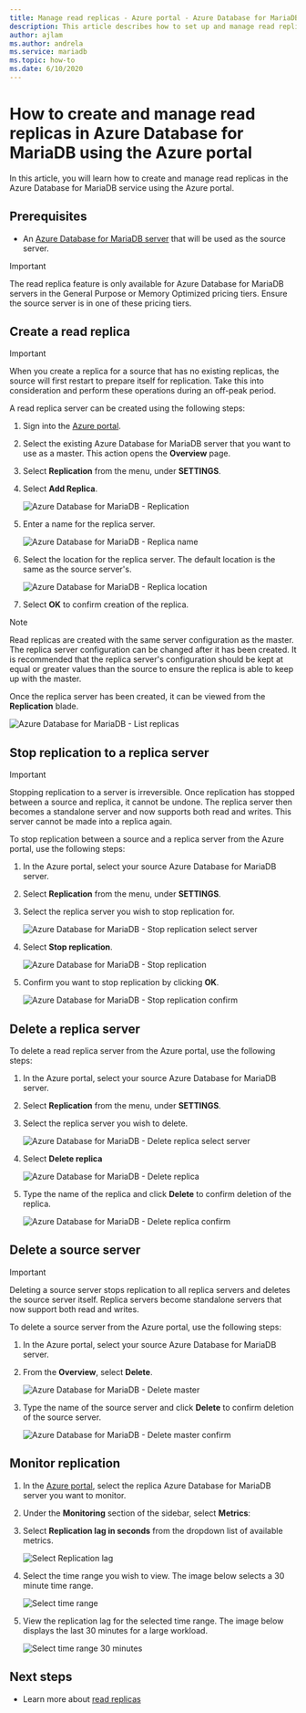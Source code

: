 ```yaml
---
title: Manage read replicas - Azure portal - Azure Database for MariaDB
description: This article describes how to set up and manage read replicas in Azure Database for MariaDB using the portal
author: ajlam
ms.author: andrela
ms.service: mariadb
ms.topic: how-to
ms.date: 6/10/2020
---
```


# How to create and manage read replicas in Azure Database for MariaDB using the Azure portal

In this article, you will learn how to create and manage read replicas in the Azure Database for MariaDB service using the Azure portal.

## Prerequisites

- An [Azure Database for MariaDB server](quickstart-create-mariadb-server-database-using-azure-portal.md) that will be used as the source server.

> [!IMPORTANT]
> The read replica feature is only available for Azure Database for MariaDB servers in the General Purpose or Memory Optimized pricing tiers. Ensure the source server is in one of these pricing tiers.

## Create a read replica

> [!IMPORTANT]
> When you create a replica for a source that has no existing replicas, the source will first restart to prepare itself for replication. Take this into consideration and perform these operations during an off-peak period.

A read replica server can be created using the following steps:

1. Sign into the [Azure portal](https://portal.azure.com/).

2. Select the existing Azure Database for MariaDB server that you want to use as a master. This action opens the **Overview** page.

3. Select **Replication** from the menu, under **SETTINGS**.

4. Select **Add Replica**.

   ![Azure Database for MariaDB - Replication](./media/howto-read-replica-portal/add-replica.png)

5. Enter a name for the replica server.

    ![Azure Database for MariaDB - Replica name](./media/howto-read-replica-portal/replica-name.png)

6. Select the location for the replica server. The default location is the same as the source server's.

    ![Azure Database for MariaDB - Replica location](./media/howto-read-replica-portal/replica-location.png)

7. Select **OK** to confirm creation of the replica.

> [!NOTE]
> Read replicas are created with the same server configuration as the master. The replica server configuration can be changed after it has been created. It is recommended that the replica server's configuration should be kept at equal or greater values than the source to ensure the replica is able to keep up with the master.

Once the replica server has been created, it can be viewed from the **Replication** blade.

   ![Azure Database for MariaDB - List replicas](./media/howto-read-replica-portal/list-replica.png)

## Stop replication to a replica server

> [!IMPORTANT]
> Stopping replication to a server is irreversible. Once replication has stopped between a source and replica, it cannot be undone. The replica server then becomes a standalone server and now supports both read and writes. This server cannot be made into a replica again.

To stop replication between a source and a replica server from the Azure portal, use the following steps:

1. In the Azure portal, select your source Azure Database for MariaDB server. 

2. Select **Replication** from the menu, under **SETTINGS**.

3. Select the replica server you wish to stop replication for.

   ![Azure Database for MariaDB - Stop replication select server](./media/howto-read-replica-portal/stop-replication-select.png)

4. Select **Stop replication**.

   ![Azure Database for MariaDB - Stop replication](./media/howto-read-replica-portal/stop-replication.png)

5. Confirm you want to stop replication by clicking **OK**.

   ![Azure Database for MariaDB - Stop replication confirm](./media/howto-read-replica-portal/stop-replication-confirm.png)

## Delete a replica server

To delete a read replica server from the Azure portal, use the following steps:

1. In the Azure portal, select your source Azure Database for MariaDB server.

2. Select **Replication** from the menu, under **SETTINGS**.

3. Select the replica server you wish to delete.

   ![Azure Database for MariaDB - Delete replica select server](./media/howto-read-replica-portal/delete-replica-select.png)

4. Select **Delete replica**

   ![Azure Database for MariaDB - Delete replica](./media/howto-read-replica-portal/delete-replica.png)

5. Type the name of the replica and click **Delete** to confirm deletion of the replica.  

   ![Azure Database for MariaDB - Delete replica confirm](./media/howto-read-replica-portal/delete-replica-confirm.png)

## Delete a source server

> [!IMPORTANT]
> Deleting a source server stops replication to all replica servers and deletes the source server itself. Replica servers become standalone servers that now support both read and writes.

To delete a source server from the Azure portal, use the following steps:

1. In the Azure portal, select your source Azure Database for MariaDB server.

2. From the **Overview**, select **Delete**.

   ![Azure Database for MariaDB - Delete master](./media/howto-read-replica-portal/delete-master-overview.png)

3. Type the name of the source server and click **Delete** to confirm deletion of the source server.  

   ![Azure Database for MariaDB - Delete master confirm](./media/howto-read-replica-portal/delete-master-confirm.png)

## Monitor replication

1. In the [Azure portal](https://portal.azure.com/), select the replica Azure Database for MariaDB server you want to monitor.

2. Under the **Monitoring** section of the sidebar, select **Metrics**:

3. Select **Replication lag in seconds** from the dropdown list of available metrics.

   ![Select Replication lag](./media/howto-read-replica-portal/monitor-select-replication-lag.png)

4. Select the time range you wish to view. The image below selects a 30 minute time range.

   ![Select time range](./media/howto-read-replica-portal/monitor-replication-lag-time-range.png)

5. View the replication lag for the selected time range. The image below displays the last 30 minutes for a large workload.

   ![Select time range 30 minutes](./media/howto-read-replica-portal/monitor-replication-lag-time-range-thirty-mins.png)

## Next steps

- Learn more about [read replicas](concepts-read-replicas.md)
